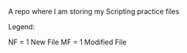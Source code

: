 A repo where I am storing my Scripting practice files

Legend:

NF = 1 New File
MF = 1 Modified File
